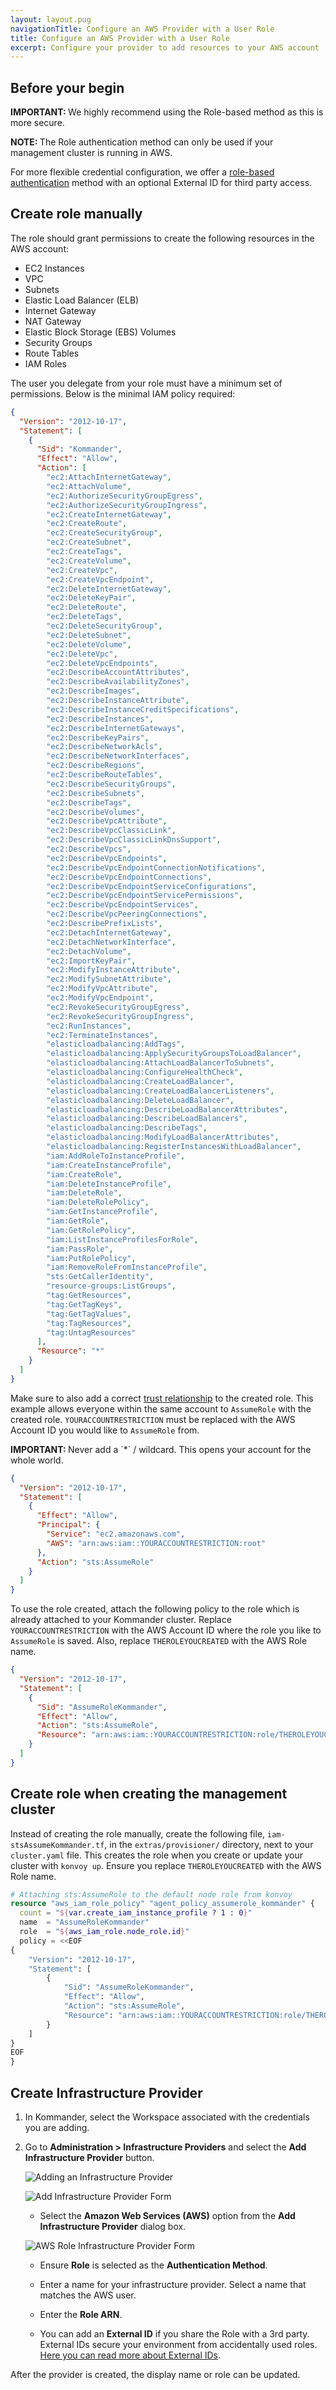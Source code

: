 ```yaml
---
layout: layout.pug
navigationTitle: Configure an AWS Provider with a User Role
title: Configure an AWS Provider with a User Role
excerpt: Configure your provider to add resources to your AWS account
---
```


## Before your begin

<p class="message--important"><strong>IMPORTANT: </strong>We highly recommend using the Role-based method as this is more secure.</p>

<p class="message--note"><strong>NOTE: </strong>The Role authentication method can only be used if your management cluster is running in AWS.</p>

For more flexible credential configuration, we offer a [role-based authentication][iam_roles] method with an optional External ID for third party access.

## Create role manually

The role should grant permissions to create the following resources in the AWS account:

- EC2 Instances
- VPC
- Subnets
- Elastic Load Balancer (ELB)
- Internet Gateway
- NAT Gateway
- Elastic Block Storage (EBS) Volumes
- Security Groups
- Route Tables
- IAM Roles

The user you delegate from your role must have a minimum set of permissions. Below is the minimal IAM policy required:

```json
{
  "Version": "2012-10-17",
  "Statement": [
    {
      "Sid": "Kommander",
      "Effect": "Allow",
      "Action": [
        "ec2:AttachInternetGateway",
        "ec2:AttachVolume",
        "ec2:AuthorizeSecurityGroupEgress",
        "ec2:AuthorizeSecurityGroupIngress",
        "ec2:CreateInternetGateway",
        "ec2:CreateRoute",
        "ec2:CreateSecurityGroup",
        "ec2:CreateSubnet",
        "ec2:CreateTags",
        "ec2:CreateVolume",
        "ec2:CreateVpc",
        "ec2:CreateVpcEndpoint",
        "ec2:DeleteInternetGateway",
        "ec2:DeleteKeyPair",
        "ec2:DeleteRoute",
        "ec2:DeleteTags",
        "ec2:DeleteSecurityGroup",
        "ec2:DeleteSubnet",
        "ec2:DeleteVolume",
        "ec2:DeleteVpc",
        "ec2:DeleteVpcEndpoints",
        "ec2:DescribeAccountAttributes",
        "ec2:DescribeAvailabilityZones",
        "ec2:DescribeImages",
        "ec2:DescribeInstanceAttribute",
        "ec2:DescribeInstanceCreditSpecifications",
        "ec2:DescribeInstances",
        "ec2:DescribeInternetGateways",
        "ec2:DescribeKeyPairs",
        "ec2:DescribeNetworkAcls",
        "ec2:DescribeNetworkInterfaces",
        "ec2:DescribeRegions",
        "ec2:DescribeRouteTables",
        "ec2:DescribeSecurityGroups",
        "ec2:DescribeSubnets",
        "ec2:DescribeTags",
        "ec2:DescribeVolumes",
        "ec2:DescribeVpcAttribute",
        "ec2:DescribeVpcClassicLink",
        "ec2:DescribeVpcClassicLinkDnsSupport",
        "ec2:DescribeVpcs",
        "ec2:DescribeVpcEndpoints",
        "ec2:DescribeVpcEndpointConnectionNotifications",
        "ec2:DescribeVpcEndpointConnections",
        "ec2:DescribeVpcEndpointServiceConfigurations",
        "ec2:DescribeVpcEndpointServicePermissions",
        "ec2:DescribeVpcEndpointServices",
        "ec2:DescribeVpcPeeringConnections",
        "ec2:DescribePrefixLists",
        "ec2:DetachInternetGateway",
        "ec2:DetachNetworkInterface",
        "ec2:DetachVolume",
        "ec2:ImportKeyPair",
        "ec2:ModifyInstanceAttribute",
        "ec2:ModifySubnetAttribute",
        "ec2:ModifyVpcAttribute",
        "ec2:ModifyVpcEndpoint",
        "ec2:RevokeSecurityGroupEgress",
        "ec2:RevokeSecurityGroupIngress",
        "ec2:RunInstances",
        "ec2:TerminateInstances",
        "elasticloadbalancing:AddTags",
        "elasticloadbalancing:ApplySecurityGroupsToLoadBalancer",
        "elasticloadbalancing:AttachLoadBalancerToSubnets",
        "elasticloadbalancing:ConfigureHealthCheck",
        "elasticloadbalancing:CreateLoadBalancer",
        "elasticloadbalancing:CreateLoadBalancerListeners",
        "elasticloadbalancing:DeleteLoadBalancer",
        "elasticloadbalancing:DescribeLoadBalancerAttributes",
        "elasticloadbalancing:DescribeLoadBalancers",
        "elasticloadbalancing:DescribeTags",
        "elasticloadbalancing:ModifyLoadBalancerAttributes",
        "elasticloadbalancing:RegisterInstancesWithLoadBalancer",
        "iam:AddRoleToInstanceProfile",
        "iam:CreateInstanceProfile",
        "iam:CreateRole",
        "iam:DeleteInstanceProfile",
        "iam:DeleteRole",
        "iam:DeleteRolePolicy",
        "iam:GetInstanceProfile",
        "iam:GetRole",
        "iam:GetRolePolicy",
        "iam:ListInstanceProfilesForRole",
        "iam:PassRole",
        "iam:PutRolePolicy",
        "iam:RemoveRoleFromInstanceProfile",
        "sts:GetCallerIdentity",
        "resource-groups:ListGroups",
        "tag:GetResources",
        "tag:GetTagKeys",
        "tag:GetTagValues",
        "tag:TagResources",
        "tag:UntagResources"
      ],
      "Resource": "*"
    }
  ]
}
```

Make sure to also add a correct [trust relationship][iam_roles] to the created role.
This example allows everyone within the same account to `AssumeRole` with the created role.
`YOURACCOUNTRESTRICTION` must be replaced with the AWS Account ID you would like to `AssumeRole` from.

<p class="message--important"><strong>IMPORTANT: </strong>Never add a `*` / wildcard. This opens your account for the whole world.</p>

```json
{
  "Version": "2012-10-17",
  "Statement": [
    {
      "Effect": "Allow",
      "Principal": {
        "Service": "ec2.amazonaws.com",
        "AWS": "arn:aws:iam::YOURACCOUNTRESTRICTION:root"
      },
      "Action": "sts:AssumeRole"
    }
  ]
}
```

To use the role created, attach the following policy to the role which is already attached to your Kommander cluster.
Replace `YOURACCOUNTRESTRICTION` with the AWS Account ID where the role you like to `AssumeRole` is saved. Also, replace `THEROLEYOUCREATED` with the AWS Role name.

```json
{
  "Version": "2012-10-17",
  "Statement": [
    {
      "Sid": "AssumeRoleKommander",
      "Effect": "Allow",
      "Action": "sts:AssumeRole",
      "Resource": "arn:aws:iam::YOURACCOUNTRESTRICTION:role/THEROLEYOUCREATED"
    }
  ]
}
```

## Create role when creating the management cluster

Instead of creating the role manually, create the following file, `iam-stsAssumeKommander.tf`, in the `extras/provisioner/` directory, next to your `cluster.yaml` file. This creates the role when you create or update your cluster with `konvoy up`. Ensure you replace `THEROLEYOUCREATED` with the AWS Role name.

```terraform
# Attaching sts:AssumeRole to the default node role from konvoy
resource "aws_iam_role_policy" "agent_policy_assumerole_kommander" {
  count = "${var.create_iam_instance_profile ? 1 : 0}"
  name  = "AssumeRoleKommander"
  role  = "${aws_iam_role.node_role.id}"
  policy = <<EOF
{
    "Version": "2012-10-17",
    "Statement": [
        {
            "Sid": "AssumeRoleKommander",
            "Effect": "Allow",
            "Action": "sts:AssumeRole",
            "Resource": "arn:aws:iam::YOURACCOUNTRESTRICTION:role/THEROLEYOUCREATED"
        }
    ]
}
EOF
}
```

## Create Infrastructure Provider

1. In Kommander, select the Workspace associated with the credentials you are adding.

1. Go to  **Administration > Infrastructure Providers** and select the **Add Infrastructure Provider** button.

    ![Adding an Infrastructure Provider](/ksphere/kommander/1.1/img/empty-infrastructure-providers.png)

    ![Add Infrastructure Provider Form](/ksphere/kommander/1.1/img/add-infrastructure-provider.png)

    - Select the **Amazon Web Services (AWS)** option from the **Add Infrastructure Provider** dialog box.

    ![AWS Role Infrastructure Provider Form](/ksphere/kommander/1.1/img/infrastructure-provider-form-aws-role.png)

    - Ensure **Role** is selected as the **Authentication Method**.

    - Enter a name for your infrastructure provider. Select a name that matches the AWS user.

    - Enter the **Role ARN**.

    - You can add an **External ID** if you share the Role with a 3rd party. External IDs secure your environment from accidentally used roles. [Here you can read more about External IDs][external_id].

After the provider is created, the display name or role can be updated.

[iam_roles]: https://docs.aws.amazon.com/AWSEC2/latest/UserGuide/iam-roles-for-amazon-ec2.html
[external_id]: https://docs.aws.amazon.com/IAM/latest/UserGuide/id_roles_create_for-user_externalid.html
